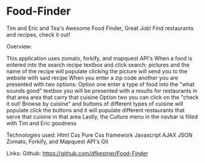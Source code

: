 # Food-Finder
Tim and Eric and Tea's Awesome Food Finder, Great Job! Find restaurants and recipes, check it out!

Overview: 

This application uses zomato, forkify, and mapquest API's
When a food is entered into the search recipe textbox and click search; pictures and the name of the recipe will populate clicking the picture will send you to the website with said recipe
When you enter a zip code another you are presented with two options:
Option one enter a type of food into the "what sounds good" textbox
you will be presented with a results for restaurants in that area 
area that carry that cuisine 
Option two you can click on the "check it out! Browse by cuisine" and
buttons of different types of cuisine will populate
click the buttons and it will populate different restaurants that 
serve that cuisine in that area
Lastly, the Culture menu in the navbar is filled with Tim and Eric goodness



Technologies used: 
Html
Css
Pure Css framework
Javascript
AJAX
JSON
Zomato, Forkify, and Mapquest API's
Git






Links:
Github: https://github.com/dfkestner/Food-Finder
